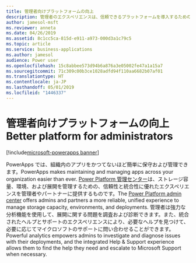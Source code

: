 ```yaml
---
title: 管理者向けプラットフォームの向上
description: 管理者のエクスペリエンスは、信頼できるプラットフォームを導入するための重要な鍵となります。
author: jamesol-msft
ms.reviewer: anneta
ms.date: 04/26/2019
ms.assetid: 8c1cc5ca-815d-e911-a973-000d3a1c79c5
ms.topic: article
ms.service: business-applications
ms.author: jamesol
audience: Power user
ms.openlocfilehash: 15c8abbee573d94b6a876a3e05002fe47a1a15a7
ms.sourcegitcommit: 71c309c00b3ce1028adfd94f110aa6682b07af01
ms.translationtype: HT
ms.contentlocale: ja-JP
ms.lasthandoff: 05/01/2019
ms.locfileid: "1446337"
---
```

# <a name="better-platform-for-administrators"></a><span data-ttu-id="d7fe8-103">管理者向けプラットフォームの向上</span><span class="sxs-lookup"><span data-stu-id="d7fe8-103">Better platform for administrators</span></span>

[!include[microsoft-powerapps banner](../includes/microsoft-powerapps.md)]

<span data-ttu-id="d7fe8-104">PowerApps では、組織内のアプリをかつてないほど簡単に保守および管理できます。</span><span class="sxs-lookup"><span data-stu-id="d7fe8-104">PowerApps makes maintaining and managing apps across your organization easier than ever.</span></span> <span data-ttu-id="d7fe8-105">[Power Platform 管理センター](https://aka.ms/ppac)は、ストレージ容量、環境、および展開を管理するための、信頼性と統合性に優れたエクスペリエンスを管理者やパートナーに提供するものです。</span><span class="sxs-lookup"><span data-stu-id="d7fe8-105">The [Power Platform admin center](https://aka.ms/ppac) offers admins and partners a more reliable, unified experience to manage storage capacity, environments, and deployments.</span></span> <span data-ttu-id="d7fe8-106">管理者は強力な分析機能を使用して、展開に関する問題を調査および診断できます。また、統合されたヘルプとサポートのエクスペリエンスにより、必要なヘルプを見つけて、必要に応じてマイクロソフトのサポートに問い合わせることができます。</span><span class="sxs-lookup"><span data-stu-id="d7fe8-106">Powerful analytics empowers admins to investigate and diagnose issues with their deployments, and the integrated Help & Support experience allows them to find the help they need and escalate to Microsoft Support when necessary.</span></span>